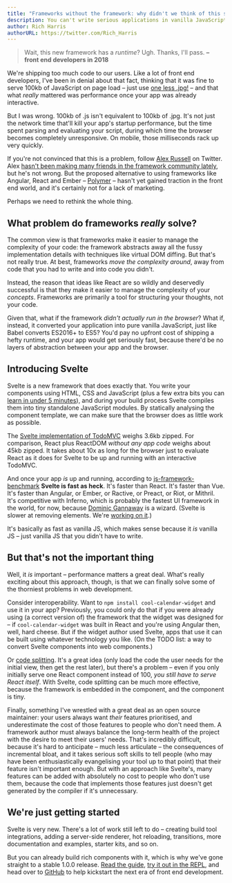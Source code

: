 ```yaml
---
title: "Frameworks without the framework: why didn't we think of this sooner?"
description: You can't write serious applications in vanilla JavaScript without hitting a complexity wall. But a compiler can do it for you.
author: Rich Harris
authorURL: https://twitter.com/Rich_Harris
---
```


> Wait, this new framework has a _runtime_? Ugh. Thanks, I'll pass.
> **– front end developers in 2018**

We're shipping too much code to our users. Like a lot of front end developers, I've been in denial about that fact, thinking that it was fine to serve 100kb of JavaScript on page load – just use [one less .jpg!](https://twitter.com/miketaylr/status/227056824275333120) – and that what _really_ mattered was performance once your app was already interactive.

But I was wrong. 100kb of .js isn't equivalent to 100kb of .jpg. It's not just the network time that'll kill your app's startup performance, but the time spent parsing and evaluating your script, during which time the browser becomes completely unresponsive. On mobile, those milliseconds rack up very quickly.

If you're not convinced that this is a problem, follow [Alex Russell](https://twitter.com/slightlylate) on Twitter. Alex [hasn't been making many friends in the framework community lately](https://twitter.com/slightlylate/status/728355959022587905), but he's not wrong. But the proposed alternative to using frameworks like Angular, React and Ember – [Polymer](https://www.polymer-project.org/1.0/) – hasn't yet gained traction in the front end world, and it's certainly not for a lack of marketing.

Perhaps we need to rethink the whole thing.

## What problem do frameworks _really_ solve?

The common view is that frameworks make it easier to manage the complexity of your code: the framework abstracts away all the fussy implementation details with techniques like virtual DOM diffing. But that's not really true. At best, frameworks _move the complexity around_, away from code that you had to write and into code you didn't.

Instead, the reason that ideas like React are so wildly and deservedly successful is that they make it easier to manage the complexity of your _concepts_. Frameworks are primarily a tool for structuring your thoughts, not your code.

Given that, what if the framework _didn't actually run in the browser_? What if, instead, it converted your application into pure vanilla JavaScript, just like Babel converts ES2016+ to ES5? You'd pay no upfront cost of shipping a hefty runtime, and your app would get seriously fast, because there'd be no layers of abstraction between your app and the browser.

## Introducing Svelte

Svelte is a new framework that does exactly that. You write your components using HTML, CSS and JavaScript (plus a few extra bits you can [learn in under 5 minutes](https://v2.svelte.dev/guide)), and during your build process Svelte compiles them into tiny standalone JavaScript modules. By statically analysing the component template, we can make sure that the browser does as little work as possible.

The [Svelte implementation of TodoMVC](https://svelte-todomvc.surge.sh/) weighs 3.6kb zipped. For comparison, React plus ReactDOM _without any app code_ weighs about 45kb zipped. It takes about 10x as long for the browser just to evaluate React as it does for Svelte to be up and running with an interactive TodoMVC.

And once your app _is_ up and running, according to [js-framework-benchmark](https://github.com/krausest/js-framework-benchmark) **Svelte is fast as heck**. It's faster than React. It's faster than Vue. It's faster than Angular, or Ember, or Ractive, or Preact, or Riot, or Mithril. It's competitive with Inferno, which is probably the fastest UI framework in the world, for now, because [Dominic Gannaway](https://twitter.com/trueadm) is a wizard. (Svelte is slower at removing elements. We're [working on it](https://github.com/sveltejs/svelte/issues/26).)

It's basically as fast as vanilla JS, which makes sense because it _is_ vanilla JS – just vanilla JS that you didn't have to write.

## But that's not the important thing

Well, it _is_ important – performance matters a great deal. What's really exciting about this approach, though, is that we can finally solve some of the thorniest problems in web development.

Consider interoperability. Want to `npm install cool-calendar-widget` and use it in your app? Previously, you could only do that if you were already using (a correct version of) the framework that the widget was designed for – if `cool-calendar-widget` was built in React and you're using Angular then, well, hard cheese. But if the widget author used Svelte, apps that use it can be built using whatever technology you like. (On the TODO list: a way to convert Svelte components into web components.)

Or [code splitting](https://twitter.com/samccone/status/797528710085652480). It's a great idea (only load the code the user needs for the initial view, then get the rest later), but there's a problem – even if you only initially serve one React component instead of 100, _you still have to serve React itself_. With Svelte, code splitting can be much more effective, because the framework is embedded in the component, and the component is tiny.

Finally, something I've wrestled with a great deal as an open source maintainer: your users always want _their_ features prioritised, and underestimate the cost of those features to people who don't need them. A framework author must always balance the long-term health of the project with the desire to meet their users' needs. That's incredibly difficult, because it's hard to anticipate – much less articulate – the consequences of incremental bloat, and it takes serious soft skills to tell people (who may have been enthusiastically evangelising your tool up to that point) that their feature isn't important enough. But with an approach like Svelte's, many features can be added with absolutely no cost to people who don't use them, because the code that implements those features just doesn't get generated by the compiler if it's unnecessary.

## We're just getting started

Svelte is very new. There's a lot of work still left to do – creating build tool integrations, adding a server-side renderer, hot reloading, transitions, more documentation and examples, starter kits, and so on.

But you can already build rich components with it, which is why we've gone straight to a stable 1.0.0 release. [Read the guide](https://v2.svelte.dev/guide), [try it out in the REPL](/repl), and head over to [GitHub](https://github.com/sveltejs/svelte) to help kickstart the next era of front end development.
